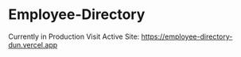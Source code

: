 # Employee-Directory
Currently in Production
Visit Active Site: https://employee-directory-dun.vercel.app